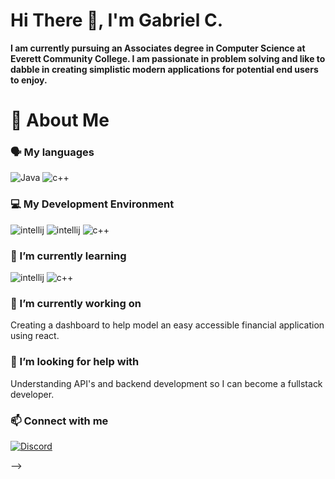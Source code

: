 # Hi There 👋, I'm Gabriel C.


 **I am currently pursuing an Associates degree in Computer Science at Everett Community College. I am passionate in problem solving and
 like to dabble in creating simplistic modern applications for potential end users to enjoy.**
 

# 🚀 About Me

### 🗣️ My languages

<div display="flex">
  <img src="https://img.shields.io/badge/java-%2320232a.svg?style=for-the-badge&logo=javascript&logoColor=%white" alt="Java"/>
    <img src="https://img.shields.io/badge/c++-%2320232a.svg?style=for-the-badge&logo=cplusplus&logoColor=%white" alt="c++"/>
</div>

### 💻 My Development Environment

<div display="flex">
  <img src="https://img.shields.io/badge/intellijidea-%2320232a.svg?style=for-the-badge&logo=intellijidea&logoColor=%white" alt="intellij"/>
    <img src="https://img.shields.io/badge/clion-%2320232a.svg?style=for-the-badge&logo=clion&logoColor=%white" alt="intellij"/>
     <img src="https://img.shields.io/badge/jUnit-%2320232a.svg?style=for-the-badge&logo=junit5&logoColor=%white" alt="c++"/>
   </div>

### 🌱 I’m currently learning 

<div display="flex">
  <img src="https://img.shields.io/badge/react-%2320232a.svg?style=for-the-badge&logo=react&logoColor=%white" alt="intellij"/>
    <img src="https://img.shields.io/badge/css3-%2320232a.svg?style=for-the-badge&logo=css3&logoColor=%white" alt="c++"/>
   </div>

### 🔭 I’m currently working on

Creating a dashboard to help model an easy accessible financial application using react.

### 🤔 I’m looking for help with

Understanding API's and backend development so I can become a fullstack developer.

### 📫 Connect with me

<div display="flex">
  <a href="https://discordapp.com/users/269337984610992131">
    <img src="https://img.shields.io/badge/discord-%230077B5.svg?style=for-the-badge&logo=discord&logoColor=white" alt="Discord"/>
  </a>


   </div>


-->

